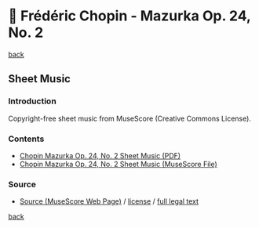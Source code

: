 🎼 Frédéric Chopin - Mazurka Op. 24, No. 2
===========================================

[back](../README.md)

Sheet Music
-----------

### Introduction

Copyright-free sheet music from MuseScore (Creative Commons License).  

### Contents

- [Chopin Mazurka Op. 24, No. 2 Sheet Music (PDF)](chopin-mazurka-op-24-no-2-sheet-music.pdf)
- [Chopin Mazurka Op. 24, No. 2 Sheet Music (MuseScore File)](chopin-mazurka-op-24-no-2-sheet-music.mscz)

### Source

- <a target="_blank" rel="noopener noreferrer" href="https://musescore.com/partalopoulos_dimitrios/mazurka-opus-24-no-2-fr-d-ric-chopin">Source (MuseScore Web Page)</a> / <a target="_blank" rel="noopener noreferrer" href="https://creativecommons.org/publicdomain/zero/1.0/">license</a> / <a target="_blank" rel="noopener noreferrer" href="https://creativecommons.org/publicdomain/zero/1.0/legalcode">full legal text</a>

[back](../README.md)
